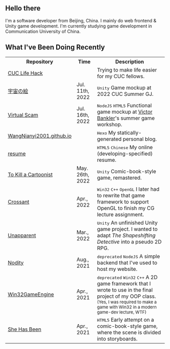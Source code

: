 ## Hello there

I'm a software developer from Beijing, China.
I mainly do web frontend & Unity game development.
I'm currently studying game development in Communication University of China.

## What I've Been Doing Recently

<table>
	<tr><th>Repository</th><th>Time</th><th>Description</th></tr>
	<tr>
		<td><a href="https://github.com/CUC-Life-Hack">CUC Life Hack</td>
		<td></td>
		<td>
			Trying to make life easier for my CUC fellows.
		</td>
	</tr>
	<tr>
		<td><a href="https://github.com/WangNianyi2001/Utyuu-no-E">宇宙の絵</a></td>
		<td><time>Jul. 11th, 2022</time></td>
		<td>
			<kbd>Unity</kbd>
			Game mockup at 2022 CUC Summer GJ.
		</td>
	</tr>
	<tr>
		<td><a href="https://github.com/WangNianyi2001/Virtual-Scam">Virtual Scam</a></td>
		<td><time>Jul. 16th, 2022</time></td>
		<td>
			<kbd>NodeJS</kbd>
			<kbd>HTML5</kbd>
			Functional game mockup at <a href="https://mobile.twitter.com/victorbankler">Victor Bankler</a>'s summer game workshop.
		</td>
	</tr>
	<tr>
		<td><a href="https://github.com/WangNianyi2001/WangNianyi2001.github.io">WangNianyi2001.github.io</a></td>
		<td></td>
		<td>
			<kbd>Hexo</kbd>
			My statically-generated personal blog.
		</td>
	</tr>
	<tr>
		<td><a href="https://github.com/WangNianyi2001/resume">resume</a></td>
		<td></td>
		<td>
			<kbd>HTML5</kbd>
			<kbd>Chinese</kbd>
			My online (developing-specified) resume.
		</td>
	</tr>
	<tr>
		<td><a href="https://github.com/WangNianyi2001/To-Kill-a-Game-Student">To Kill a Cartoonist</a></td>
		<td><time>May. 26th, 2022</time></td>
		<td>
			<kbd>Unity</kbd>
			Comic-book-style game, remastered.
		</td>
	</tr>
	<tr>
		<td><a href="https://github.com/WangNianyi2001/Crossant">Crossant</a></td>
		<td><time>Apr., 2022</time></td>
		<td>
			<kbd>Win32</kbd>
			<kbd>C++</kbd>
			<kbd>OpenGL</kbd>
			I later had to rewrite that game framework to support OpenGL to finish my CG lecture assignment.
		</td>
	</tr>
	<tr>
		<td><a href="https://github.com/WangNianyi2001/Unapparent">Unapparent</a></td>
		<td><time>Mar., 2022</time></td>
		<td>
			<kbd>Unity</kbd>
			An unfinished Unity game project. I wanted to adapt <i>The Shapeshifting Detective</i> into a pseudo 2D RPG.
		</td>
	</tr>
	<tr>
		<td><a href="https://github.com/WangNianyi2001/Nodity">Nodity</a></td>
		<td><time>Aug., 2021</time></td>
		<td>
			<kbd>deprecated</kbd>
			<kbd>NodeJS</kbd>
			A simple backend that I've used to host my website.
		</td>
	</tr>
	<tr>
		<td><a href="https://github.com/WangNianyi2001/Win32GameEngine">Win32GameEngine</a></td>
		<td><time>Apr., 2021</time></td>
		<td>
			<kbd>deprecated</kbd>
			<kbd>Win32</kbd>
			<kbd>C++</kbd>
			A 2D game framework that I wrote to use in the final project of my OOP class.
			<small>(Yes, I was required to make a game with Win32 in a modern game-dev lecture, WTF)</small>
		</td>
	</tr>
	<tr>
		<td><a href="https://github.com/WangNianyi2001/She-Has-Been">She Has Been</a></td>
		<td><time>Apr., 2021</time></td>
		<td>
			<kbd>HTML5</kbd>
			Early attempt on a comic-book-style game, where the scene is divided into storyboards.
		</td>
	</tr>
</table>
